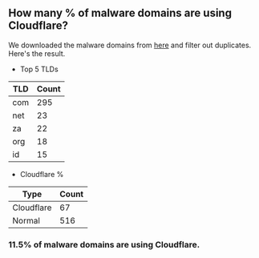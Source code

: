 ## How many % of malware domains are using Cloudflare?


We downloaded the malware domains from [here](https://urlhaus.abuse.ch) and filter out duplicates.
Here's the result.


[//]: # (start replacement)


- Top 5 TLDs

| TLD | Count |
| --- | --- |
| com | 295 |
| net | 23 |
| za | 22 |
| org | 18 |
| id | 15 |


- Cloudflare %

| Type | Count |
| --- | --- |
| Cloudflare | 67 |
| Normal | 516 |


### 11.5% of malware domains are using Cloudflare.